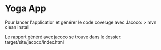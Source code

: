 # Yoga App

Pour lancer l'application et générer le code coverage avec Jacoco: > mvn clean install

Le rapport généré avec jacoco se trouve dans le dossier: target/site/jacoco/index.html

